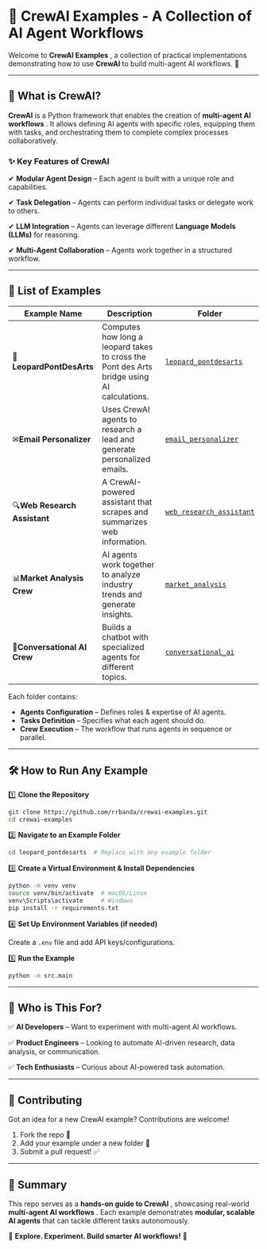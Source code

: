 # **🤖 CrewAI Examples - A Collection of AI Agent Workflows**

Welcome to  **CrewAI Examples** , a collection of practical implementations demonstrating how to use **CrewAI** to build multi-agent AI workflows. 🚀

---

## **📌 What is CrewAI?**

**CrewAI** is a Python framework that enables the creation of  **multi-agent AI workflows** . It allows defining AI agents with specific roles, equipping them with tasks, and orchestrating them to complete complex processes collaboratively.

### **✨ Key Features of CrewAI**

✔ **Modular Agent Design** – Each agent is built with a unique role and capabilities.

✔ **Task Delegation** – Agents can perform individual tasks or delegate work to others.

✔ **LLM Integration** – Agents can leverage different **Language Models (LLMs)** for reasoning.

✔ **Multi-Agent Collaboration** – Agents work together in a structured workflow.

---

## **📁 List of Examples**


| **Example Name**             | **Description**                                                                            | **Folder**                                                                                              |
| ---------------------------- | ------------------------------------------------------------------------------------------ | ------------------------------------------------------------------------------------------------------- |
| 🐆**LeopardPontDesArts**     | Computes how long a leopard takes to cross the Pont des Arts bridge using AI calculations. | [`leopard_pontdesarts`](https://github.com/rrbanda/crewai-examples/tree/main/leopard_pontdesarts)       |
| ✉**Email Personalizer**     | Uses CrewAI agents to research a lead and generate personalized emails.                    | [`email_personalizer`](https://github.com/rrbanda/crewai-examples/tree/main/email_personalizer)         |
| 🔍**Web Research Assistant** | A CrewAI-powered assistant that scrapes and summarizes web information.                    | [`web_research_assistant`](https://github.com/rrbanda/crewai-examples/tree/main/web_research_assistant) |
| 📊**Market Analysis Crew**   | AI agents work together to analyze industry trends and generate insights.                  | [`market_analysis`](https://github.com/rrbanda/crewai-examples/tree/main/market_analysis)               |
| 💬**Conversational AI Crew** | Builds a chatbot with specialized agents for different topics.                             | [`conversational_ai`](https://github.com/rrbanda/crewai-examples/tree/main/conversational_ai)           |

Each folder contains:

* **Agents Configuration** – Defines roles & expertise of AI agents.
* **Tasks Definition** – Specifies what each agent should do.
* **Crew Execution** – The workflow that runs agents in sequence or parallel.

---

## **🛠️ How to Run Any Example**

1️⃣ **Clone the Repository**

```bash
git clone https://github.com/rrbanda/crewai-examples.git
cd crewai-examples
```

2️⃣ **Navigate to an Example Folder**

```bash
cd leopard_pontdesarts  # Replace with any example folder
```

3️⃣ **Create a Virtual Environment & Install Dependencies**

```bash
python -m venv venv
source venv/bin/activate  # macOS/Linux
venv\Scripts\activate     # Windows
pip install -r requirements.txt
```

4️⃣ **Set Up Environment Variables (if needed)**

Create a `.env` file and add API keys/configurations.

5️⃣ **Run the Example**

```bash
python -m src.main
```

---

## **🧐 Who is This For?**

✅ **AI Developers** – Want to experiment with multi-agent AI workflows.

✅ **Product Engineers** – Looking to automate AI-driven research, data analysis, or communication.

✅ **Tech Enthusiasts** – Curious about AI-powered task automation.

---

## **🚀 Contributing**

Got an idea for a new CrewAI example? Contributions are welcome!

1. Fork the repo 🍴
2. Add your example under a new folder 📂
3. Submit a pull request! ✅

---

## **📌 Summary**

This repo serves as a  **hands-on guide to CrewAI** , showcasing real-world  **multi-agent AI workflows** . Each example demonstrates **modular, scalable AI agents** that can tackle different tasks autonomously.

🤖 **Explore. Experiment. Build smarter AI workflows!** 🚀
